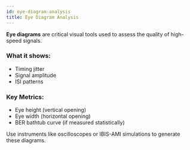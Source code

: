```yaml
---
id: eye-diagram-analysis
title: Eye Diagram Analysis
---
```


**Eye diagrams** are critical visual tools used to assess the quality of high-speed signals.

### What it shows:
- Timing jitter
- Signal amplitude
- ISI patterns

### Key Metrics:
- Eye height (vertical opening)
- Eye width (horizontal opening)
- BER bathtub curve (if measured statistically)

Use instruments like oscilloscopes or IBIS-AMI simulations to generate these diagrams.